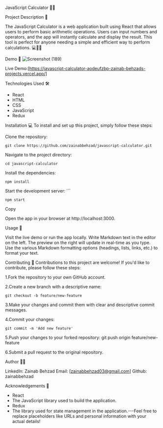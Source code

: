 JavaScript Calculator 🧮🚀

Project Description 📝

The JavaScript Calculator is a web application built using React that allows users to perform basic arithmetic operations. Users can input numbers and operators, and the app will instantly calculate and display the result. This tool is perfect for anyone needing a simple and efficient way to perform calculations. 💻📝🚀

Demo 📸
![Screenshot (189)](https://github.com/user-attachments/assets/a015ead1-e23c-4403-875c-ac5012b9aae4)





Live Demo:[https://javascript-calculator-aodeufzbp-zainab-behzads-projects.vercel.app/]


Technologies Used 🛠️
- React
- HTML
- CSS
- JavaScript
- Redux


Installation 💻
To install and set up this project, simply follow these steps:

Clone the repository: 

    git clone https://github.com/zainabbehzad/javascript-calculator.git

Navigate to the project directory: 

    cd javascript-calculator 

Install the dependencies: 

    npm install  

Start the development server: ```

    npm start

Copy

Open the app in your browser at
    http://localhost:3000.


Usage 🎯

Visit the live demo or run the app locally.
Write Markdown text in the editor on the left.
The preview on the right will update in real-time as you type.
Use the various Markdown formatting options (headings, lists, links, etc.) to format your text.


Contributing 🤝
Contributions to this project are welcome! If you'd like to contribute, please follow these steps:

1.Fork the repository to your own GitHub account.

2.Create a new branch with a descriptive name:

    git checkout -b feature/new-feature  

3.Make your changes and commit them with clear and descriptive commit messages.

4.Commit your changes: 

    git commit -m 'Add new feature'  

5.Push your changes to your forked repository: 
    git push origin feature/new-feature  

6.Submit a pull request to the original repository.


Author 👩‍💻

LinkedIn: Zainab Behzad
Email: [zainabbehzad03@gmail.com]
Github: zainabbehzad


Acknowledgements 🙏
- React 
- The JavaScript library used to build the application.
- Redux 
- The library used for state management in the application.---Feel free to replace placeholders like URLs and personal information with your actual details!
